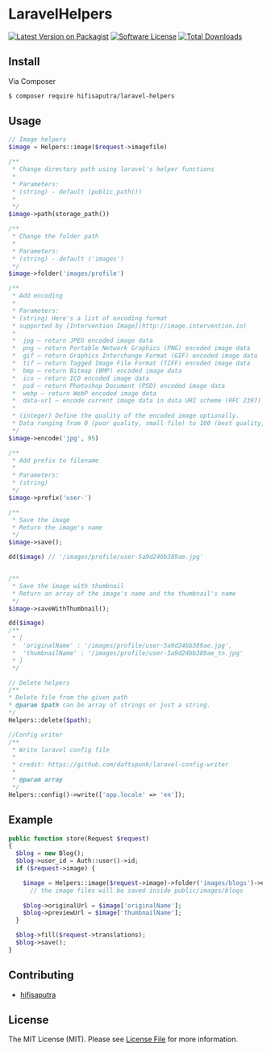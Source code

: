 # LaravelHelpers

[![Latest Version on Packagist][ico-version]][link-packagist]
[![Software License][ico-license]](LICENSE.md)
[![Total Downloads][ico-downloads]][link-downloads]

## Install

Via Composer

``` bash
$ composer require hifisaputra/laravel-helpers
```

## Usage

``` php
// Image helpers
$image = Helpers::image($request->imagefile)

/**
 * Change directory path using laravel's helper functions
 *
 * Parameters:
 * (string) - default (public_path())
 *
 */
$image->path(storage_path())

/**
 * Change the folder path
 *
 * Parameters:
 * (string) - default ('images')
 */
$image->folder('images/profile')  

/**
 * Add encoding
 *
 * Parameters:
 * (string) Here's a list of encoding format
 * supported by [Intervention Image](http://image.intervention.io)
 *
 *  jpg — return JPEG encoded image data
 *  png — return Portable Network Graphics (PNG) encoded image data
 *  gif — return Graphics Interchange Format (GIF) encoded image data
 *  tif — return Tagged Image File Format (TIFF) encoded image data
 *  bmp — return Bitmap (BMP) encoded image data
 *  ico — return ICO encoded image data
 *  psd — return Photoshop Document (PSD) encoded image data
 *  webp — return WebP encoded image data
 *  data-url — encode current image data in data URI scheme (RFC 2397)
 *
 * (integer) Define the quality of the encoded image optionally.
 * Data ranging from 0 (poor quality, small file) to 100 (best quality, big file).
 */
$image->encode('jpg', 95)

/**
 * Add prefix to filename
 *
 * Parameters:
 * (string)
 */
$image->prefix('user-')

/**
 * Save the image
 * Return the image's name
 */
$image->save();

dd($image) // '/images/profile/user-5a9d24bb389ae.jpg'


/**
 * Save the image with thumbnail
 * Return an array of the image's name and the thumbnail's name
 */
$image->saveWithThumbnail();

dd($image)
/**
 * [
 *	'originalName' : '/images/profile/user-5a9d24bb389ae.jpg',
 *  'thumbnailName' : '/images/profile/user-5a9d24bb389ae_tn.jpg'
 * ]
 */

// Delete helpers
/**
* Delete file from the given path
* @param $path can be array of strings or just a string.
*/
Helpers::delete($path);

//Config writer
/**
 * Write laravel config file 
 * 
 * credit: https://github.com/daftspunk/laravel-config-writer
 * 
 * @param array
 */
Helpers::config()->write(['app.locale' => 'en']);
```

## Example
```php
public function store(Request $request)
{
  $blog = new Blog();
  $blog->user_id = Auth::user()->id;
  if ($request->image) {

    $image = Helpers::image($request->image)->folder('images/blogs')->encode('jpg', 80)->saveWithThumbnail();
	  // the image files will be saved inside public/images/blogs
    
    $blog->originalUrl = $image['originalName'];
    $blog->previewUrl = $image['thumbnailName'];
  }

  $blog->fill($request->translations);
  $blog->save();
}
```


## Contributing

- [hifisaputra][link-author]

## License

The MIT License (MIT). Please see [License File](LICENSE.md) for more information.

[ico-version]: https://img.shields.io/packagist/v/fei77/laravel-helpers.svg?style=flat-square
[ico-license]: https://img.shields.io/badge/license-MIT-brightgreen.svg?style=flat-square
[ico-travis]: https://img.shields.io/travis/fei77/laravel-helpers/master.svg?style=flat-square
[ico-scrutinizer]: https://img.shields.io/scrutinizer/coverage/g/fei77/laravel-helpers.svg?style=flat-square
[ico-code-quality]: https://img.shields.io/scrutinizer/g/fei77/laravel-helpers.svg?style=flat-square
[ico-downloads]: https://img.shields.io/packagist/dt/fei77/laravel-helpers.svg?style=flat-square

[link-packagist]: https://packagist.org/packages/fei77/laravel-helpers
[link-travis]: https://travis-ci.org/fei77/laravel-helpers
[link-scrutinizer]: https://scrutinizer-ci.com/g/fei77/laravel-helpers/code-structure
[link-code-quality]: https://scrutinizer-ci.com/g/fei77/laravel-helpers
[link-downloads]: https://packagist.org/packages/fei77/laravel-helpers
[link-author]: https://github.com/hifisaputra
[link-contributors]: ../../contributors
